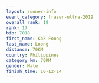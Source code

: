 ```yaml
---
layout: runner-info 
event_category: fraser-ultra-2019 
overall_rank: 19
rank: 17
bib: 7018
first_name: Kok Foong
last_name: Loong
distance: 70KM
country: Philippines
category_km: 70KM
gender: Male
finish_time: 10-12-14
---
```

